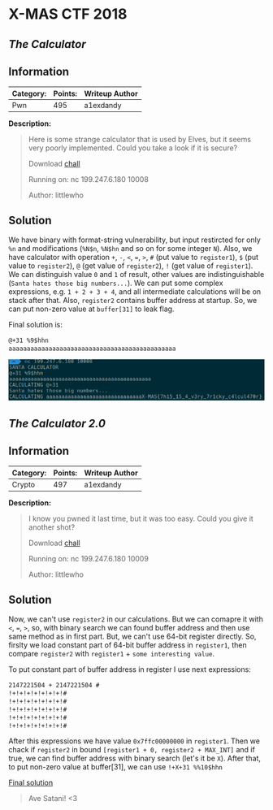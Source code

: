 # __X-MAS CTF 2018__
## _The Calculator_

## Information
**Category:** | **Points:** | **Writeup Author**
--- | --- | ---
Pwn | 495 | a1exdandy

**Description:** 

>Here is some strange calculator that is used by Elves, but it seems very poorly implemented. Could you take a look if it is secure?
>
>Download [chall](files/part1/chall)
>
>Running on: nc 199.247.6.180 10008
>
>Author: littlewho

## Solution

We have binary with format-string vulnerability, but input restircted for only `%n` and modifications (`%N$n`, `%N$hn` and so on for some integer `N`).
Also, we have calculator with operation `+`, `-`, `<`, `=`, `>`, `#` (put value to `register1`), `$` (put value to `register2`), `@` (get value of `register2`), `!` (get value of `register1`). We can distinguish value `0` and `1` of result, other values are indistinguishable (`Santa hates those big numbers...`).
We can put some complex expressions, e.g. `1 + 2 + 3 + 4`, and all intermediate calculations will be on stack after that.
Also, `register2` contains buffer address at startup. So, we can put non-zero value at `buffer[31]` to leak flag.

Final solution is:

```
@+31 %9$hhn
aaaaaaaaaaaaaaaaaaaaaaaaaaaaaaaaaaaaaaaaaaaaaa
```

![solution](images/part1.png)

## _The Calculator 2.0_

## Information
**Category:** | **Points:** | **Writeup Author**
--- | --- | ---
Crypto | 497 | a1exdandy

**Description:** 

>I know you pwned it last time, but it was too easy. Could you give it another shot?
>
>Download [chall](files/part2/chall)
>
>Running on: nc 199.247.6.180 10009
>
>Author: littlewho

## Solution

Now, we can't use `register2` in our calculations. But we can comapre it with `<`, `=`, `>`, so, with binary search we can found buffer address and then use same method as in first part. But, we can't use 64-bit register directly. So, firslty we load constant part of 64-bit buffer address in `register1`, then compare `register2` with `register1` + `some interesting value`.

To put constant part of buffer address in register I use next expressions:
```
2147221504 + 2147221504 #
!+!+!+!+!+!+!+!#
!+!+!+!+!+!+!+!#
!+!+!+!+!+!+!+!#
!+!+!+!+!+!+!+!#
!+!+!+!+!+!+!+!#
```

After this expressions we have value `0x7ffc00000000` in `register1`. Then we chack if `register2` in bound `[register1 + 0, register2 + MAX_INT]` and if true, we can find buffer address with binary search (let's it be `X`). After that, to put non-zero value at buffer[31], we can use `!+X+31 %%10$hhn`

[Final solution](files/satanic_calculator_pt2.py)

>Ave Satani! <3
